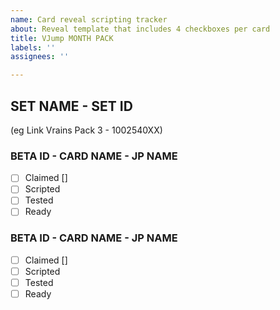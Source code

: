 ```yaml
---
name: Card reveal scripting tracker
about: Reveal template that includes 4 checkboxes per card
title: VJump MONTH PACK
labels: ''
assignees: ''

---
```


## SET NAME - SET ID
(eg Link Vrains Pack 3 - 1002540XX)  
### BETA ID - CARD NAME - JP NAME
- [ ] Claimed []
- [ ] Scripted
- [ ] Tested
- [ ] Ready
### BETA ID - CARD NAME - JP NAME
- [ ] Claimed []
- [ ] Scripted
- [ ] Tested
- [ ] Ready
